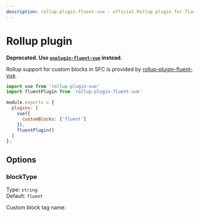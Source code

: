 ```yaml
---
description: rollup-plugin-fluent-vue - official Rollup plugin for fluent-vue that allows defining locale messages directly in Vue SFC files
---
```


# Rollup plugin

**Deprecated. Use [`unplugin-fluent-vue`](/integrations/unplugin.html) instead.**

Rollup support for custom blocks in SFC is provided by [rollup-plugin-fluent-vue](https://www.npmjs.com/package/rollup-plugin-fluent-vue).

```js
import vue from 'rollup-plugin-vue'
import fluentPlugin from 'rollup-plugin-fluent-vue'

module.exports = {
  plugins: [
    vue({
      customBlocks: ['fluent']
    }),
    fluentPlugin()
  ]
};
```

## Options

### blockType

Type: `string`<br>
Default: `fluent`

Custom block tag name.
